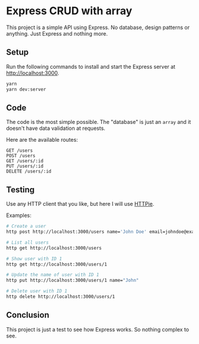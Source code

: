 # Express CRUD with array

This project is a simple API using Express. No database, design patterns or
anything. Just Express and nothing more.

## Setup

Run the following commands to install and start the Express server at
[http://localhost:3000](http://localhost:3000).

```sh
yarn
yarn dev:server
```

## Code

The code is the most simple possible. The "database" is just an `array` and it
doesn't have data validation at requests.

Here are the available routes:

```
GET /users
POST /users
GET /users/:id
PUT /users/:id
DELETE /users/:id
```

## Testing

Use any HTTP client that you like, but here I will use
[HTTPie](https://httpie.org/).

Examples:

```sh
# Create a user
http post http://localhost:3000/users name='John Doe' email=johndoe@example.com

# List all users
http get http://localhost:3000/users

# Show user with ID 1
http get http://localhost:3000/users/1

# Update the name of user with ID 1
http put http://localhost:3000/users/1 name="John"

# Delete user with ID 1
http delete http://localhost:3000/users/1
```

## Conclusion

This project is just a test to see how Express works. So nothing complex to see.
